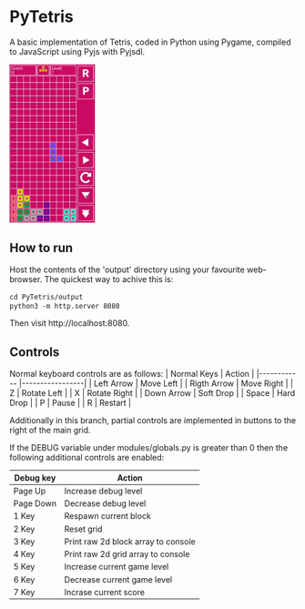 # PyTetris
A basic implementation of Tetris, coded in Python using Pygame, compiled to JavaScript using Pyjs with Pyjsdl. 


<img src="images/PyTetris.gif" width="150"/>

## How to run
Host the contents of the 'output' directory using your favourite web-browser. The quickest way to achive this is:

```shell
cd PyTetris/output
python3 -m http.server 8080
```

Then visit http://localhost:8080.

## Controls
Normal keyboard controls are as follows:
| Normal Keys |  Action         |
|------------ |-----------------|
| Left Arrow  | Move Left       |
| Rigth Arrow | Move Right      |
| Z           | Rotate Left     |
| X           | Rotate Right    |
| Down Arrow  | Soft Drop       |
| Space       | Hard Drop       |
| P           | Pause           |
| R           | Restart         |

Additionally in this branch, partial controls are implemented in buttons to the right of the main grid.

If the DEBUG variable under modules/globals.py is greater than 0 then the following additional controls are enabled:

|Debug key  |Action                               |
|-----------|-------------------------------------|
| Page Up   | Increase debug level                |
| Page Down | Decrease debug level                |
| 1 Key     | Respawn current block               |
| 2 Key     | Reset grid                          |
| 3 Key     | Print raw 2d block array to console |
| 4 Key     | Print raw 2d grid array to console  |
| 5 Key     | Increase current game level         |
| 6 Key     | Decrease current game level         |
| 7 Key     | Incrase current score               |


